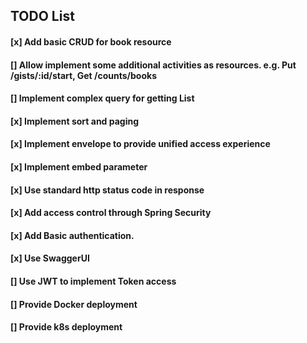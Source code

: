 ## TODO List

#### [x] Add basic CRUD for book resource

#### [] Allow implement some additional activities as resources. e.g. Put /gists/:id/start, Get /counts/books

#### [] Implement complex query for getting List

#### [x] Implement sort and paging

#### [x] Implement envelope to provide unified access experience

#### [x] Implement embed parameter

#### [x] Use standard http status code in response

#### [x] Add access control through Spring Security

#### [x] Add Basic authentication.

#### [x] Use SwaggerUI

#### [] Use JWT to implement Token access

#### [] Provide Docker deployment

#### [] Provide k8s deployment

